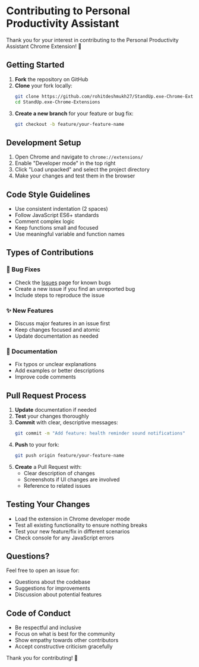 # Contributing to Personal Productivity Assistant

Thank you for your interest in contributing to the Personal Productivity Assistant Chrome Extension! 🎉

## Getting Started

1. **Fork** the repository on GitHub
2. **Clone** your fork locally:
   ```bash
   git clone https://github.com/rohitdeshmukh27/StandUp.exe-Chrome-Extensions.git
   cd StandUp.exe-Chrome-Extensions
   ```
3. **Create a new branch** for your feature or bug fix:
   ```bash
   git checkout -b feature/your-feature-name
   ```

## Development Setup

1. Open Chrome and navigate to `chrome://extensions/`
2. Enable "Developer mode" in the top right
3. Click "Load unpacked" and select the project directory
4. Make your changes and test them in the browser

## Code Style Guidelines

- Use consistent indentation (2 spaces)
- Follow JavaScript ES6+ standards
- Comment complex logic
- Keep functions small and focused
- Use meaningful variable and function names

## Types of Contributions

### 🐛 Bug Fixes
- Check the [Issues](https://github.com/rohitdeshmukh27/StandUp.exe-Chrome-Extensions/issues) page for known bugs
- Create a new issue if you find an unreported bug
- Include steps to reproduce the issue

### ✨ New Features
- Discuss major features in an issue first
- Keep changes focused and atomic
- Update documentation as needed

### 📝 Documentation
- Fix typos or unclear explanations
- Add examples or better descriptions
- Improve code comments

## Pull Request Process

1. **Update** documentation if needed
2. **Test** your changes thoroughly
3. **Commit** with clear, descriptive messages:
   ```bash
   git commit -m "Add feature: health reminder sound notifications"
   ```
4. **Push** to your fork:
   ```bash
   git push origin feature/your-feature-name
   ```
5. **Create** a Pull Request with:
   - Clear description of changes
   - Screenshots if UI changes are involved
   - Reference to related issues

## Testing Your Changes

- Load the extension in Chrome developer mode
- Test all existing functionality to ensure nothing breaks
- Test your new feature/fix in different scenarios
- Check console for any JavaScript errors

## Questions?

Feel free to open an issue for:
- Questions about the codebase
- Suggestions for improvements
- Discussion about potential features

## Code of Conduct

- Be respectful and inclusive
- Focus on what is best for the community
- Show empathy towards other contributors
- Accept constructive criticism gracefully

Thank you for contributing! 🚀
